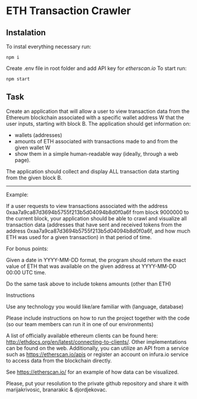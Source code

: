 # ETH Transaction Crawler

## Instalation

To instal everything necessary run:

```
npm i
```

Create .env file in root folder and add API key for <i>etherscan.io</i>
To start run:

```
npm start
```

## Task

Create an application that will allow a user to view transaction data from the Ethereum blockchain associated with a specific wallet address W that the user inputs, starting with block B. The application should get information on:

- wallets (addresses)
- amounts of ETH associated with transactions made to and from the given wallet W
- show them in a simple human-readable way (ideally, through a web page).

The application should collect and display ALL transaction data starting from the given block B.

<hr>
Example:

If a user requests to view transactions associated with the address 0xaa7a9ca87d3694b5755f213b5d04094b8d0f0a6f from block 9000000 to the current block, your application should be able to crawl and visualize all transaction data (addresses that have sent and received tokens from the address 0xaa7a9ca87d3694b5755f213b5d04094b8d0f0a6f, and how much ETH was used for a given transaction) in that period of time.

For bonus points:

Given a date in YYYY-MM-DD format, the program should return the exact value of ETH that was available on the given address at YYYY-MM-DD 00:00 UTC time.

Do the same task above to include tokens amounts (other than ETH)

Instructions

Use any technology you would like/are familiar with (language, database)

Please include instructions on how to run the project together with the code (so our team members can run it in one of our environments)

A list of officially available ethereum clients can be found here: http://ethdocs.org/en/latest/connecting-to-clients/. Other implementations can be found on the web. Additionally, you can utilize an API from a service such as https://etherscan.io/apis or register an account on infura.io service to access data from the blockchain directly.

See https://etherscan.io/ for an example of how data can be visualized.

Please, put your resolution to the private github repository and share it with marijakrivosic, branarakic & djordjekovac.
